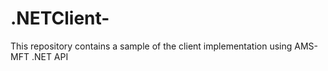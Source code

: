 # .NETClient-
This repository contains a sample of the client implementation using AMS-MFT .NET API 
